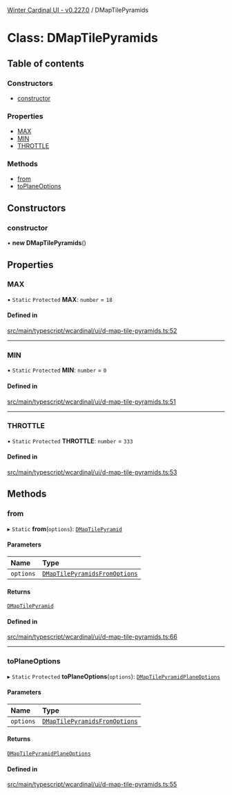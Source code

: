 [Winter Cardinal UI - v0.227.0](../index.md) / DMapTilePyramids

# Class: DMapTilePyramids

## Table of contents

### Constructors

- [constructor](DMapTilePyramids.md#constructor)

### Properties

- [MAX](DMapTilePyramids.md#max)
- [MIN](DMapTilePyramids.md#min)
- [THROTTLE](DMapTilePyramids.md#throttle)

### Methods

- [from](DMapTilePyramids.md#from)
- [toPlaneOptions](DMapTilePyramids.md#toplaneoptions)

## Constructors

### constructor

• **new DMapTilePyramids**()

## Properties

### MAX

▪ `Static` `Protected` **MAX**: `number` = `18`

#### Defined in

[src/main/typescript/wcardinal/ui/d-map-tile-pyramids.ts:52](https://github.com/winter-cardinal/winter-cardinal-ui/blob/v0.227.0/src/main/typescript/wcardinal/ui/d-map-tile-pyramids.ts#L52)

___

### MIN

▪ `Static` `Protected` **MIN**: `number` = `0`

#### Defined in

[src/main/typescript/wcardinal/ui/d-map-tile-pyramids.ts:51](https://github.com/winter-cardinal/winter-cardinal-ui/blob/v0.227.0/src/main/typescript/wcardinal/ui/d-map-tile-pyramids.ts#L51)

___

### THROTTLE

▪ `Static` `Protected` **THROTTLE**: `number` = `333`

#### Defined in

[src/main/typescript/wcardinal/ui/d-map-tile-pyramids.ts:53](https://github.com/winter-cardinal/winter-cardinal-ui/blob/v0.227.0/src/main/typescript/wcardinal/ui/d-map-tile-pyramids.ts#L53)

## Methods

### from

▸ `Static` **from**(`options`): [`DMapTilePyramid`](../interfaces/DMapTilePyramid.md)

#### Parameters

| Name | Type |
| :------ | :------ |
| `options` | [`DMapTilePyramidsFromOptions`](../interfaces/DMapTilePyramidsFromOptions.md) |

#### Returns

[`DMapTilePyramid`](../interfaces/DMapTilePyramid.md)

#### Defined in

[src/main/typescript/wcardinal/ui/d-map-tile-pyramids.ts:66](https://github.com/winter-cardinal/winter-cardinal-ui/blob/v0.227.0/src/main/typescript/wcardinal/ui/d-map-tile-pyramids.ts#L66)

___

### toPlaneOptions

▸ `Static` `Protected` **toPlaneOptions**(`options`): [`DMapTilePyramidPlaneOptions`](../interfaces/DMapTilePyramidPlaneOptions.md)

#### Parameters

| Name | Type |
| :------ | :------ |
| `options` | [`DMapTilePyramidsFromOptions`](../interfaces/DMapTilePyramidsFromOptions.md) |

#### Returns

[`DMapTilePyramidPlaneOptions`](../interfaces/DMapTilePyramidPlaneOptions.md)

#### Defined in

[src/main/typescript/wcardinal/ui/d-map-tile-pyramids.ts:55](https://github.com/winter-cardinal/winter-cardinal-ui/blob/v0.227.0/src/main/typescript/wcardinal/ui/d-map-tile-pyramids.ts#L55)
